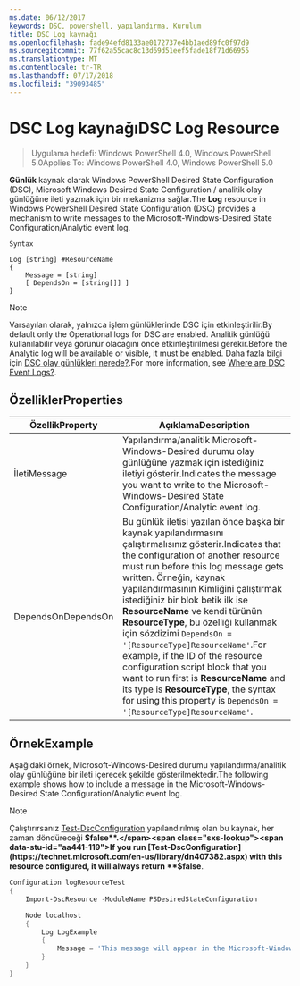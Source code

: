 ```yaml
---
ms.date: 06/12/2017
keywords: DSC, powershell, yapılandırma, Kurulum
title: DSC Log kaynağı
ms.openlocfilehash: fade94efd8133ae0172737e4bb1aed89fc0f97d9
ms.sourcegitcommit: 77f62a55cac8c13d69d51eef5fade18f71d66955
ms.translationtype: MT
ms.contentlocale: tr-TR
ms.lasthandoff: 07/17/2018
ms.locfileid: "39093485"
---
```

# <a name="dsc-log-resource"></a><span data-ttu-id="aa441-103">DSC Log kaynağı</span><span class="sxs-lookup"><span data-stu-id="aa441-103">DSC Log Resource</span></span>

> <span data-ttu-id="aa441-104">Uygulama hedefi: Windows PowerShell 4.0, Windows PowerShell 5.0</span><span class="sxs-lookup"><span data-stu-id="aa441-104">Applies To: Windows PowerShell 4.0, Windows PowerShell 5.0</span></span>

<span data-ttu-id="aa441-105">__Günlük__ kaynak olarak Windows PowerShell Desired State Configuration (DSC), Microsoft Windows Desired State Configuration / analitik olay günlüğüne ileti yazmak için bir mekanizma sağlar.</span><span class="sxs-lookup"><span data-stu-id="aa441-105">The __Log__ resource in Windows PowerShell Desired State Configuration (DSC) provides a mechanism to write messages to the Microsoft-Windows-Desired State Configuration/Analytic event log.</span></span>

```
Syntax

Log [string] #ResourceName
{
    Message = [string]
    [ DependsOn = [string[]] ]
}
```

> [!NOTE]
> <span data-ttu-id="aa441-106">Varsayılan olarak, yalnızca işlem günlüklerinde DSC için etkinleştirilir.</span><span class="sxs-lookup"><span data-stu-id="aa441-106">By default only the Operational logs for DSC are enabled.</span></span> <span data-ttu-id="aa441-107">Analitik günlüğü kullanılabilir veya görünür olacağını önce etkinleştirilmesi gerekir.</span><span class="sxs-lookup"><span data-stu-id="aa441-107">Before the Analytic log will be available or visible, it must be enabled.</span></span> <span data-ttu-id="aa441-108">Daha fazla bilgi için [DSC olay günlükleri nerede?](https://msdn.microsoft.com/en-us/powershell/dsc/troubleshooting#where-are-dsc-event-logs).</span><span class="sxs-lookup"><span data-stu-id="aa441-108">For more information, see [Where are DSC Event Logs?](https://msdn.microsoft.com/en-us/powershell/dsc/troubleshooting#where-are-dsc-event-logs).</span></span>

## <a name="properties"></a><span data-ttu-id="aa441-109">Özellikler</span><span class="sxs-lookup"><span data-stu-id="aa441-109">Properties</span></span>

|  <span data-ttu-id="aa441-110">Özellik</span><span class="sxs-lookup"><span data-stu-id="aa441-110">Property</span></span>  |  <span data-ttu-id="aa441-111">Açıklama</span><span class="sxs-lookup"><span data-stu-id="aa441-111">Description</span></span>   |
|---|---|
| <span data-ttu-id="aa441-112">İleti</span><span class="sxs-lookup"><span data-stu-id="aa441-112">Message</span></span>| <span data-ttu-id="aa441-113">Yapılandırma/analitik Microsoft-Windows-Desired durumu olay günlüğüne yazmak için istediğiniz iletiyi gösterir.</span><span class="sxs-lookup"><span data-stu-id="aa441-113">Indicates the message you want to write to the Microsoft-Windows-Desired State Configuration/Analytic event log.</span></span>|
| <span data-ttu-id="aa441-114">DependsOn</span><span class="sxs-lookup"><span data-stu-id="aa441-114">DependsOn</span></span> | <span data-ttu-id="aa441-115">Bu günlük iletisi yazılan önce başka bir kaynak yapılandırmasını çalıştırmalısınız gösterir.</span><span class="sxs-lookup"><span data-stu-id="aa441-115">Indicates that the configuration of another resource must run before this log message gets written.</span></span> <span data-ttu-id="aa441-116">Örneğin, kaynak yapılandırmasının Kimliğini çalıştırmak istediğiniz bir blok betik ilk ise __ResourceName__ ve kendi türünün __ResourceType__, bu özelliği kullanmak için sözdizimi `DependsOn = '[ResourceType]ResourceName'`.</span><span class="sxs-lookup"><span data-stu-id="aa441-116">For example, if the ID of the resource configuration script block that you want to run first is __ResourceName__ and its type is __ResourceType__, the syntax for using this property is `DependsOn = '[ResourceType]ResourceName'`.</span></span>|

## <a name="example"></a><span data-ttu-id="aa441-117">Örnek</span><span class="sxs-lookup"><span data-stu-id="aa441-117">Example</span></span>

<span data-ttu-id="aa441-118">Aşağıdaki örnek, Microsoft-Windows-Desired durumu yapılandırma/analitik olay günlüğüne bir ileti içerecek şekilde gösterilmektedir.</span><span class="sxs-lookup"><span data-stu-id="aa441-118">The following example shows how to include a message in the Microsoft-Windows-Desired State Configuration/Analytic event log.</span></span>

> [!NOTE]
> <span data-ttu-id="aa441-119">Çalıştırırsanız [Test-DscConfiguration](https://technet.microsoft.com/en-us/library/dn407382.aspx) yapılandırılmış olan bu kaynak, her zaman döndüreceği **$false**.</span><span class="sxs-lookup"><span data-stu-id="aa441-119">If you run [Test-DscConfiguration](https://technet.microsoft.com/en-us/library/dn407382.aspx) with this resource configured, it will always return **$false**.</span></span>

```powershell
Configuration logResourceTest
{
    Import-DscResource -ModuleName PSDesiredStateConfiguration

    Node localhost
    {
        Log LogExample
        {
            Message = 'This message will appear in the Microsoft-Windows-Desired State Configuration/Analytic event log.'
        }
    }
}
```